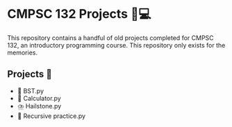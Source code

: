 # CMPSC 132 Projects 🚀💻

This repository contains a handful of old projects completed for CMPSC 132, an introductory programming course. This repository only exists for the memories.

## Projects 📂

- 🌳 BST.py
- 🧮 Calculator.py
- ⛈️ Hailstone.py
- 🔁 Recursive practice.py
